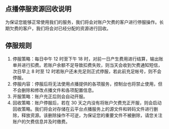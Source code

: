 ## 点播停服资源回收说明
为保证您能够正常使用我们的服务，我们将会对账户欠费的客户进行停服操作。长期欠费的客户，我们将会对已经分配的资源进行回收。

## 停服规则

1. 停服策略：每日中午 12 时至下午 18 时，对前一日产生费用进行结算，输出账单并进行扣费。若账户余额不足导致扣费失败，则当天会收到欠费通知短信，次日早上 8 时至 12 时若账户还未充足则正式停服，若此前充足帐号，则不会停服。
2. 停服内容：停服后将无法使用点播提供的各项服务，控制台也将禁止使用，但不会删除和修改点播文件和各项配置信息。
3. 开服策略：账户充正后则会自动开服。
4. 回收策略：账户停服后，若在 30 天之内没有将账户欠费充正开服，则会启动回收策略。我们将会对存储在云平台点播服务上的源文件和转码文件进行删除，释放资源。该删除操作不可逆，为保证您的重要文件不被删除，请您关注账户的欠费信息并及时缴费。

